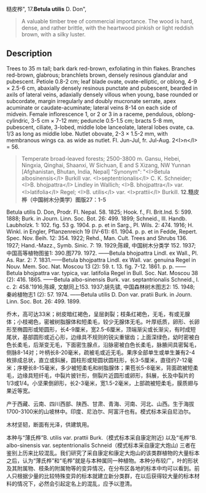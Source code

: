 糙皮桦",
17.**Betula utilis** D. Don",

> A valuable timber tree of commercial importance. The wood is hard, dense, and rather brittle, with the heartwood pinkish or light reddish brown, with a silky luster.

## Description
Trees to 35 m tall; bark dark red-brown, exfoliating in thin flakes. Branches red-brown, glabrous; branchlets brown, densely resinous glandular and pubescent. Petiole 0.8-2 cm; leaf blade ovate, ovate-elliptic, or oblong, 4-9 ×  2.5-6 cm, abaxially densely resinous punctate and pubescent, bearded in axils of lateral veins, adaxially densely villous when young, base rounded or subcordate, margin irregularly and doubly mucronate serrate, apex acuminate or caudate-acuminate; lateral veins 8-14 on each side of midvein. Female inflorescence 1, or 2 or 3 in a raceme, pendulous, oblong-cylindric, 3-5 cm ×  7-12 mm; peduncle 0.5-1.5 cm; bracts 5-8 mm, pubescent, ciliate, 3-lobed, middle lobe lanceolate, lateral lobes ovate, ca. 1/3 as long as middle lobe. Nutlet obovate, 2-3 ×  1.5-2 mm, with membranous wings ca. as wide as nutlet. Fl. Jun-Jul, fr. Jul-Aug. 2&lt;I&gt;n&lt;/I&gt; = 56.

> Temperate broad-leaved forests; 2500-3800 m. Gansu, Hebei, Ningxia, Qinghai, Shaanxi, W Sichuan, E and S Xizang, NW Yunnan [Afghanistan, Bhutan, India, Nepal]
  "Synonym": "&lt;I&gt;Betula albosinensis&lt;/I&gt; Burkill var. &lt;I&gt;septentrionalis&lt;/I&gt; C. K. Schneider; &lt;I&gt;B. bhojpattra&lt;/I&gt; Lindley in Wallich; &lt;I&gt;B. bhojpattra&lt;/I&gt; var. &lt;I&gt;latifolia&lt;/I&gt; Regel; &lt;I&gt;B. utilis&lt;/I&gt; var. &lt;I&gt;prattii&lt;/I&gt; Burkill.
**12.糙皮桦（中国树木分类学）图版27：1-5**

Betula utilis D. Don, Prodr. Fl. Nepal. 58. 1825; Hook. f., Fl. Brit.Ind. 5: 599. 1888; Burk. in Journ. Linn. Soc. Bot. 26: 499. 1899; Schneid., Ill. Handb. Laubholzk. 1: 102. fig. 53 g. 1904. p. p. et in Sarg., Pl. Wils. 2: 474. 1916; H. Winkl. in Engler, Pflanzenreich 19 (IV-61): 61. 1904. p. p. et in Fedde, Repert. Spec. Nov. Beih. 12: 354. 1922; Rehd., Man. Cult. Trees and Shrubs 136. 1927; Hand.-Mazz., Symb. Sinic. 7: 19. 1929;陈嵘, 中国树木分类学 152. 1937;中国高等植物图鉴1: 390.图779. 1972. ——Betula bhojpattra Lindl. ex Wall., Pl. As. Rar. 2: 7. 1831.——Betula bhojpattra Lindl. ex Wall. var. genuina Regel in Nouv. Mem. Soc. Nat. Moscou 13 (2): 59. t. 13. fig. 7-12. 1861. p. p. ——Betula bhojpattra var. typica, var. latifolia Regel in Bull. Soc. Nat. Moscou 38 (2): 416. 1865. ——Betula albo-sinensis Burk. var. septantrionalis Schneid., l. c. 2: 458.'1916;陈嵘, 文献同上153. 1937;胡先骕, 中国森林树木图志2: 15. 1948; 秦岭植物志1 (2): 57. 1974. ——Betula utilis D. Don var. pratii Burk. in Journ. Linn. Soc. Bot. 26: 499. 1899.

乔木，高可达33米；树皮暗红褐色，呈层剥裂；枝条红褐色，无毛，有或无腺体；小枝褐色，密被树脂腺体和短柔毛，较少无腺体无毛。叶厚纸质，卵形、长卵形至椭圆形或矩圆形，长4-9厘米，宽2.5-6厘米，顶端渐尖或长渐尖，有时成短尾状，基部圆形或近心形，边缘具不规则的锐尖重锯齿；上面深绿色，幼时密被白色长柔毛，后渐变无毛，下面密生腺点，沿脉密被白色长柔毛，脉腋间具密髯毛，侧脉8-14对；叶柄长8-20毫米，疏被毛或近无毛。果序全部单生或单生兼有2-4枚排成总状，直立或斜展，圆柱形或矩圆状圆柱形，长3-5厘米，直径约7-12毫米；序梗长8-15毫米，多少被短柔毛和树脂腺体；果苞长5-8毫米，背面疏被短柔毛，边缘具短纤毛，中裂片披针形，侧裂片近圆形或卵形，斜展，长及中裂片的1/3或1/4。小坚果倒卵形，长2-3毫米，宽1.5-2毫米，上部疏被短柔毛，膜质翅与果近等宽。

产于西藏、云南、四川西部、陕西、甘肃、青海、河南、河北、山西。生于海拔1700-3100米的山坡林中。印度、尼泊尔、阿富汗也有。模式标本采自尼泊尔。

木材坚韧，断面有光泽，供建筑用。

本种与“薄氏桦”B. utilis var. prattii Burk.（模式标本采自康定附近) 以及“毛桦”B. albo-sinensis var. septentrionalis Schneid（模式标本采自康定大炮山) 三者在鉴别上历来比较混乱。我们研究了采自康定和康定大炮山的该类群植物的大量标本之后，认为“薄氏桦”和“毛桦”就是与本种属同一种植物。本种分布较广，叶的形状及其附属物、枝条的附属物等的变异情况，在分布区各地的标本中均可以看到。前人只根据少量的比较特殊变异的标本就建立新分类群，在以后获得较大量的标本材料的情况下，必然会引起定名上的混乱，应予以澄清。
